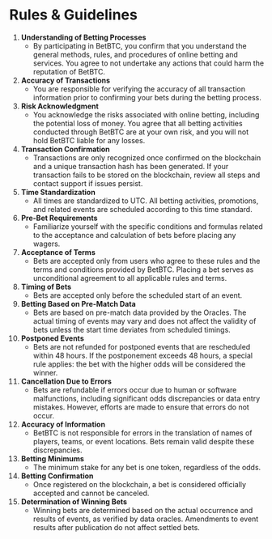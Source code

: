 # Rules & Guidelines

1. **Understanding of Betting Processes**
   * By participating in BetBTC, you confirm that you understand the general methods, rules, and procedures of online betting and services. You agree to not undertake any actions that could harm the reputation of BetBTC.
2. **Accuracy of Transactions**
   * You are responsible for verifying the accuracy of all transaction information prior to confirming your bets during the betting process.
3. **Risk Acknowledgment**
   * You acknowledge the risks associated with online betting, including the potential loss of money. You agree that all betting activities conducted through BetBTC are at your own risk, and you will not hold BetBTC liable for any losses.
4. **Transaction Confirmation**
   * Transactions are only recognized once confirmed on the blockchain and a unique transaction hash has been generated. If your transaction fails to be stored on the blockchain, review all steps and contact support if issues persist.
5. **Time Standardization**
   * All times are standardized to UTC. All betting activities, promotions, and related events are scheduled according to this time standard.
6. **Pre-Bet Requirements**
   * Familiarize yourself with the specific conditions and formulas related to the acceptance and calculation of bets before placing any wagers.
7. **Acceptance of Terms**
   * Bets are accepted only from users who agree to these rules and the terms and conditions provided by BetBTC. Placing a bet serves as unconditional agreement to all applicable rules and terms.
8. **Timing of Bets**
   * Bets are accepted only before the scheduled start of an event.&#x20;
9. **Betting Based on Pre-Match Data**
   * Bets are based on pre-match data provided by the Oracles. The actual timing of events may vary and does not affect the validity of bets unless the start time deviates from scheduled timings.
10. **Postponed Events**
    * Bets are not refunded for postponed events that are rescheduled within 48 hours. If the postponement exceeds 48 hours, a special rule applies: the bet with the higher odds will be considered the winner.
11. **Cancellation Due to Errors**
    * Bets are refundable if errors occur due to human or software malfunctions, including significant odds discrepancies or data entry mistakes. However, efforts are made to ensure that errors do not occur.
12. **Accuracy of Information**
    * BetBTC is not responsible for errors in the translation of names of players, teams, or event locations. Bets remain valid despite these discrepancies.
13. **Betting Minimums**
    * The minimum stake for any bet is one token, regardless of the odds.
14. **Betting Confirmation**
    * Once registered on the blockchain, a bet is considered officially accepted and cannot be canceled.
15. **Determination of Winning Bets**
    * Winning bets are determined based on the actual occurrence and results of events, as verified by data oracles. Amendments to event results after publication do not affect settled bets.
